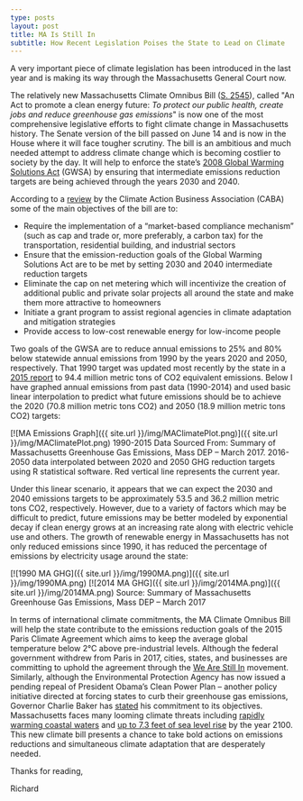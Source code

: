 ```yaml
---
type: posts
layout: post
title: MA Is Still In
subtitle: How Recent Legislation Poises the State to Lead on Climate
---
```

A very important piece of climate legislation has been introduced in the last year and is making its way through the Massachusetts General Court now.

The relatively new Massachusetts Climate Omnibus Bill ([S. 2545](https://malegislature.gov/Bills/190/S2545)), called "An Act to promote a clean energy future: *To protect our public health, create jobs and reduce greenhouse gas emissions*" is now one of the most comprehensive legislative efforts to fight climate change in Massachusetts history. The Senate version of the bill passed on June 14 and is now in the House where it will face tougher scrutiny. The bill is an ambitious and much needed attempt to address climate change which is becoming costlier to society by the day. It will help to enforce the state’s [2008 Global Warming Solutions Act](https://www.mass.gov/progress-towards-reducing-greenhouse-gas-emissions) (GWSA) by ensuring that intermediate emissions reduction targets are being achieved through the years 2030 and 2040. 

According to a [review](https://cabaus.org/2018/02/12/senate-clean-energy-omnibus-bill/) by the Climate Action Business Association (CABA) some of the main objectives of the bill are to:

- Require the implementation of a “market-based compliance mechanism” (such as cap and trade or, more preferably, a carbon tax) for the transportation, residential building, and industrial sectors
- Ensure that the emission-reduction goals of the Global Warming Solutions Act are to be met by setting 2030 and 2040 intermediate reduction targets
- Eliminate the cap on net metering which will incentivize the creation of additional public and private solar projects all around the state and make them more attractive to homeowners
- Initiate a grant program to assist regional agencies in climate adaptation and mitigation strategies 
- Provide access to low-cost renewable energy for low-income people

Two goals of the GWSA are to reduce annual emissions to 25% and 80% below statewide annual emissions from 1990 by the years 2020 and 2050, respectively. That 1990 target was updated most recently by the state in a [2015 report](https://www.mass.gov/files/documents/2017/01/uo/cecp-for-2020.pdf) to 94.4 million metric tons of CO2 equivalent emissions. Below I have graphed annual emissions from past data (1990-2014) and used basic linear interpolation to predict what future emissions should be to achieve the 2020 (70.8 million metric tons CO2) and 2050 (18.9 million metric tons CO2) targets:

[![MA Emissions Graph]({{ site.url }}/img/MAClimatePlot.png)]({{ site.url }}/img/MAClimatePlot.png)
1990-2015 Data Sourced From: Summary of Massachusetts Greenhouse Gas Emissions, Mass DEP – March 2017. 2016-2050 data interpolated between 2020 and 2050 GHG reduction targets using R statistical software. Red vertical line represents the current year.

Under this linear scenario, it appears that we can expect the 2030 and 2040 emissions targets to be approximately 53.5 and 36.2 million metric tons CO2, respectively. However, due to a variety of factors which may be difficult to predict, future emissions may be better modeled by exponential decay if clean energy grows at an increasing rate along with electric vehicle use and others. The growth of renewable energy in Massachusetts has not only reduced emissions since 1990, it has reduced the percentage of emissions by electricity usage around the state:

[![1990 MA GHG]({{ site.url }}/img/1990MA.png)]({{ site.url }}/img/1990MA.png)
[![2014 MA GHG]({{ site.url }}/img/2014MA.png)]({{ site.url }}/img/2014MA.png)
Source: Summary of Massachusetts Greenhouse Gas Emissions, Mass DEP – March 2017

In terms of international climate commitments, the MA Climate Omnibus Bill will help the state contribute to the emissions reduction goals of the 2015 Paris Climate Agreement which aims to keep the average global temperature below 2°C above pre-industrial levels. Although the federal government withdrew from Paris in 2017, cities, states, and businesses are committing to uphold the agreement through the [We Are Still In](https://www.americaspledgeonclimate.com/) movement. Similarly, although the Environmental Protection Agency has now issued a pending repeal of President Obama’s Clean Power Plan – another policy initiative directed at forcing states to curb their greenhouse gas emissions, Governor Charlie Baker has [stated](https://www.usnews.com/news/best-states/massachusetts/articles/2017-10-10/massachusetts-committed-to-obama-era-clean-power-plan) his commitment to its objectives. Massachusetts faces many looming climate threats including [rapidly warming coastal waters](http://www.cbc.ca/news/canada/nova-scotia/gulf-of-maine-warming-faster-than-99-of-world-s-oceans-study-1.2753983) and [up to 7.3 feet of sea level rise](https://www.dropbox.com/s/zwznes9jin41i5k/Feasibility%20of%20Harbor-wide%20Barriers%20Report.pdf?dl=0) by the year 2100. This new climate bill presents a chance to take bold actions on emissions reductions and simultaneous climate adaptation that are desperately needed.


Thanks for reading,


Richard
